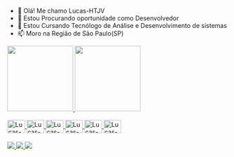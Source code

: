 - 👋 Olá! Me chamo Lucas-HTJV
- 👀 Estou Procurando oportunidade como Desenvolvedor
- 🌱 Estou Cursando Tecnólogo de Análise e Desenvolvimento de sistemas 
- 📫 Moro na Região de São Paulo(SP)
  
<div>
  <a href= "https://github.com/Lucas-HTJV">
  <img height="150cm" src="https://github-readme-stats.vercel.app/api?username=Lucas-HTJV&show_icons=true&theme=tokyonight"/>
  <img height="150cm" src="https://github-readme-stats.vercel.app/api/top-langs/?username=Lucas-HTJV&hide_progress=true&theme=tokyonight"/>
</div>

<div style="display: incline_block"><br>
  <img align="center"alt="Lucas-HTML" height="30" width="40"src="https://cdn.jsdelivr.net/gh/devicons/devicon@latest/icons/html5/html5-original.svg"/>
  <img align="center"alt="Lucas-CSS" height="30" width="40"src="https://cdn.jsdelivr.net/gh/devicons/devicon@latest/icons/css3/css3-original.svg"/>
  <img align="center"alt="Lucas-JV" height="30" width="40"src="https://cdn.jsdelivr.net/gh/devicons/devicon@latest/icons/javascript/javascript-original.svg"/>
  <img align="center"alt="Lucas-C++" height="30" width="40"src="https://cdn.jsdelivr.net/gh/devicons/devicon@latest/icons/cplusplus/cplusplus-original.svg"/>
  <img align="center"alt="Lucas-PYTHON" height="30" width="40"src="https://cdn.jsdelivr.net/gh/devicons/devicon@latest/icons/python/python-original.svg"/>
  <img align="center"alt="Lucas-SQL" height="30" width="40"src="https://cdn.jsdelivr.net/gh/devicons/devicon@latest/icons/microsoftsqlserver/microsoftsqlserver-original.svg"/>
</div>         

####
<div>
<a href = "lucaslimadesousa5@gmail.com"><img src="https://img.shields.io/badge/Gmail-EA4335?style=flat&logo=gmail&logoColor=white"_target="_blank">
<a href = "https://wa.me/qr/GJYKCPOVHASKF1"><img src="https://img.shields.io/badge/WhatsApp-25D366?style=flat&logo=whatsapp&logoColor=white"_target="_blank">
<a href = "[https://www.instagram.com/lucas_lima07zl/profilecard/?igsh=ajZnaWI2YjBkZDNs](https://www.instagram.com/dev_lucas07?igsh=MTJ0amNhaDZ3bmRocw==)"><img src="https://img.shields.io/badge/Instagram-E4405F?style=flat&logo=instagram&logoColor=white"_target="_blank">

   
</div>
